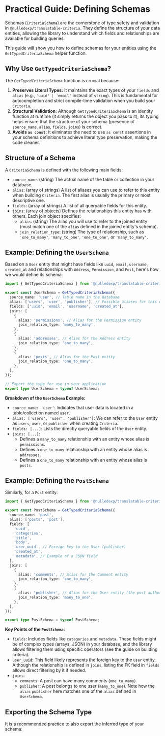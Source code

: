 # Practical Guide: Defining Schemas

Schemas (`CriteriaSchema`) are the cornerstone of type safety and validation in `@nulledexp/translatable-criteria`. They define the structure of your data entities, allowing the library to understand which fields and relationships are available for building queries.

This guide will show you how to define schemas for your entities using the `GetTypedCriteriaSchema` helper function.

## Why Use `GetTypedCriteriaSchema`?

The `GetTypedCriteriaSchema` function is crucial because:

1.  **Preserves Literal Types:** It maintains the exact types of your `fields` and `alias` (e.g., `'uuid' | 'email'` instead of `string`). This is fundamental for autocompletion and strict compile-time validation when you build your `Criteria`.
2.  **Structural Validation:** Although `GetTypedCriteriaSchema` is an identity function at runtime (it simply returns the object you pass to it), its typing helps ensure that the structure of your schema (presence of `source_name`, `alias`, `fields`, `joins`) is correct.
3.  **Avoids `as const`:** It eliminates the need to use `as const` assertions in your schema definitions to achieve literal type preservation, making the code cleaner.

## Structure of a Schema

A `CriteriaSchema` is defined with the following main fields:

- `source_name`: (string) The actual name of the table or collection in your database.
- `alias`: (array of strings) A list of aliases you can use to refer to this entity when building `Criteria`. The first alias is usually the primary or most descriptive one.
- `fields`: (array of strings) A list of all queryable fields for this entity.
- `joins`: (array of objects) Defines the relationships this entity has with others. Each join object specifies:
  - `alias`: (string) The alias you will use to refer to the joined entity (must match one of the `alias` defined in the joined entity's schema).
  - `join_relation_type`: (string) The type of relationship, such as `'one_to_many'`, `'many_to_one'`, `'one_to_one'`, or `'many_to_many'`.

## Example: Defining the `UserSchema`

Based on a `User` entity that might have fields like `uuid`, `email`, `username`, `created_at` and relationships with `Address`, `Permission`, and `Post`, here's how we would define its schema:

```typescript
import { GetTypedCriteriaSchema } from '@nulledexp/translatable-criteria';

export const UserSchema = GetTypedCriteriaSchema({
  source_name: 'user', // Table name in the database
  alias: ['users', 'user', 'publisher'], // Possible aliases for this entity
  fields: ['uuid', 'email', 'username', 'created_at'],
  joins: [
    {
      alias: 'permissions', // Alias for the Permission entity
      join_relation_type: 'many_to_many',
    },
    {
      alias: 'addresses', // Alias for the Address entity
      join_relation_type: 'one_to_many',
    },
    {
      alias: 'posts', // Alias for the Post entity
      join_relation_type: 'one_to_many',
    },
  ],
});

// Export the type for use in your application
export type UserSchema = typeof UserSchema;
```

**Breakdown of the `UserSchema` Example:**

- `source_name: 'user'`: Indicates that user data is located in a table/collection named `user`.
- `alias: ['users', 'user', 'publisher']`: We can refer to the `User` entity as `users`, `user`, or `publisher` when creating `Criteria`.
- `fields: [...]`: Lists the directly queryable fields of the `User` entity.
- `joins: [...]`:
  - Defines a `many_to_many` relationship with an entity whose alias is `permissions`.
  - Defines a `one_to_many` relationship with an entity whose alias is `addresses`.
  - Defines a `one_to_many` relationship with an entity whose alias is `posts`.

## Example: Defining the `PostSchema`

Similarly, for a `Post` entity:

```typescript
import { GetTypedCriteriaSchema } from '@nulledexp/translatable-criteria';

export const PostSchema = GetTypedCriteriaSchema({
  source_name: 'post',
  alias: ['posts', 'post'],
  fields: [
    'uuid',
    'categories',
    'title',
    'body',
    'user_uuid', // Foreign key to the User (publisher)
    'created_at',
    'metadata', // Example of a JSON field
  ],
  joins: [
    {
      alias: 'comments', // Alias for the Comment entity
      join_relation_type: 'one_to_many',
    },
    {
      alias: 'publisher', // Alias for the User entity (the post author)
      join_relation_type: 'many_to_one',
    },
  ],
});

export type PostSchema = typeof PostSchema;
```

**Key Points of the `PostSchema`:**

- `fields`: Includes fields like `categories` and `metadata`. These fields might be of complex types (arrays, JSON) in your database, and the library allows filtering them using specific operators (see the guide on building criteria).
- `user_uuid`: This field likely represents the foreign key to the `User` entity. Although the relationship is defined in `joins`, listing the FK field in `fields` allows direct filtering by it if needed.
- `joins`:
  - `comments`: A post can have many comments (`one_to_many`).
  - `publisher`: A post belongs to one user (`many_to_one`). Note how the `alias` `publisher` here matches one of the `alias` defined in `UserSchema`.

## Exporting the Schema Type

It is a recommended practice to also export the inferred type of your schema:
